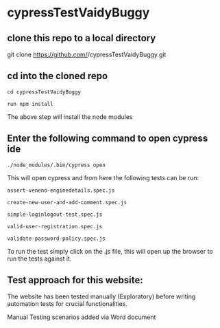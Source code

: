 # cypressTestVaidyBuggy

## clone this repo to a local directory
git clone https://github.com/<your-username>/cypressTestVaidyBuggy.git

## cd into the cloned repo

```cd cypressTestVaidyBuggy```

```run npm install```

The above step will install the node modules

## Enter the following command to open cypress ide
```./node_modules/.bin/cypress open```

This will open cypress and from here the following tests can be run:

```
assert-veneno-enginedetails.spec.js

create-new-user-and-add-comment.spec.js

simple-loginlogout-test.spec.js

valid-user-registration.spec.js

validate-password-policy.spec.js
```
To run the test simply click on the .js file, this will open up the browser to run the tests against it.

## Test approach for this website:

The website has been tested manually (Exploratory) before writing automation tests for crucial functionalities.

Manual Testing scenarios added via Word document
